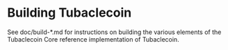 Building Tubaclecoin
================

See doc/build-*.md for instructions on building the various
elements of the Tubaclecoin Core reference implementation of Tubaclecoin.

